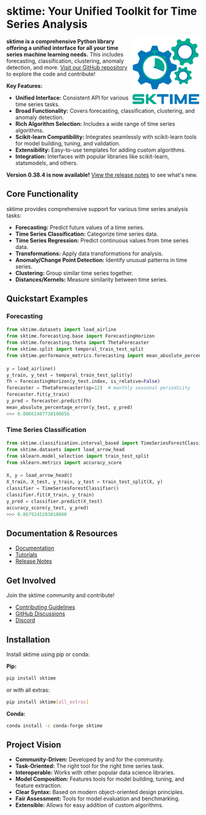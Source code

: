 # sktime: Your Unified Toolkit for Time Series Analysis

<a href="https://www.sktime.net"><img src="https://github.com/sktime/sktime/blob/main/docs/source/images/sktime-logo.svg" width="175" align="right" /></a>

**sktime is a comprehensive Python library offering a unified interface for all your time series machine learning needs.** This includes forecasting, classification, clustering, anomaly detection, and more.  [Visit our GitHub repository](https://github.com/sktime/sktime) to explore the code and contribute!

**Key Features:**

*   **Unified Interface:** Consistent API for various time series tasks.
*   **Broad Functionality:** Covers forecasting, classification, clustering, and anomaly detection.
*   **Rich Algorithm Selection:**  Includes a wide range of time series algorithms.
*   **Scikit-learn Compatibility:** Integrates seamlessly with scikit-learn tools for model building, tuning, and validation.
*   **Extensibility:** Easy-to-use templates for adding custom algorithms.
*   **Integration:** Interfaces with popular libraries like scikit-learn, statsmodels, and others.

**Version 0.38.4 is now available!** [View the release notes](https://www.sktime.net/en/latest/changelog.html) to see what's new.

## Core Functionality

sktime provides comprehensive support for various time series analysis tasks:

*   **Forecasting:** Predict future values of a time series.
*   **Time Series Classification:** Categorize time series data.
*   **Time Series Regression:** Predict continuous values from time series data.
*   **Transformations:**  Apply data transformations for analysis.
*   **Anomaly/Change Point Detection:** Identify unusual patterns in time series.
*   **Clustering:** Group similar time series together.
*   **Distances/Kernels:** Measure similarity between time series.

## Quickstart Examples

### Forecasting
```python
from sktime.datasets import load_airline
from sktime.forecasting.base import ForecastingHorizon
from sktime.forecasting.theta import ThetaForecaster
from sktime.split import temporal_train_test_split
from sktime.performance_metrics.forecasting import mean_absolute_percentage_error

y = load_airline()
y_train, y_test = temporal_train_test_split(y)
fh = ForecastingHorizon(y_test.index, is_relative=False)
forecaster = ThetaForecaster(sp=12)  # monthly seasonal periodicity
forecaster.fit(y_train)
y_pred = forecaster.predict(fh)
mean_absolute_percentage_error(y_test, y_pred)
>>> 0.08661467738190656
```

### Time Series Classification
```python
from sktime.classification.interval_based import TimeSeriesForestClassifier
from sktime.datasets import load_arrow_head
from sklearn.model_selection import train_test_split
from sklearn.metrics import accuracy_score

X, y = load_arrow_head()
X_train, X_test, y_train, y_test = train_test_split(X, y)
classifier = TimeSeriesForestClassifier()
classifier.fit(X_train, y_train)
y_pred = classifier.predict(X_test)
accuracy_score(y_test, y_pred)
>>> 0.8679245283018868
```

## Documentation & Resources

*   [Documentation](https://www.sktime.net/en/stable/users.html)
*   [Tutorials](https://www.sktime.net/en/stable/examples.html)
*   [Release Notes](https://www.sktime.net/en/stable/changelog.html)

## Get Involved

Join the sktime community and contribute!

*   [Contributing Guidelines](https://www.sktime.net/en/latest/get_involved/contributing.html)
*   [GitHub Discussions](https://github.com/sktime/sktime/discussions)
*   [Discord](https://discord.com/invite/54ACzaFsn7)

## Installation

Install sktime using pip or conda:

**Pip:**

```bash
pip install sktime
```

or with all extras:

```bash
pip install sktime[all_extras]
```

**Conda:**

```bash
conda install -c conda-forge sktime
```

## Project Vision

*   **Community-Driven:** Developed by and for the community.
*   **Task-Oriented:** The right tool for the right time series task.
*   **Interoperable:** Works with other popular data science libraries.
*   **Model Composition:** Features tools for model building, tuning, and feature extraction.
*   **Clear Syntax:** Based on modern object-oriented design principles.
*   **Fair Assessment:** Tools for model evaluation and benchmarking.
*   **Extensible:** Allows for easy addition of custom algorithms.